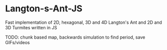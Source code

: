 # Langton-s-Ant-JS
Fast implementation of 2D, hexagonal, 3D and 4D Langton's Ant and 2D and 3D Turmites written in JS

TODO: chunk based map, backwards simulation to find period, save GIFs/videos